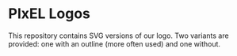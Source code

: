 # PIxEL Logos
This repository contains SVG versions of our logo. Two variants are provided:
one with an outline (more often used) and one without.
